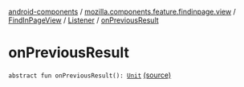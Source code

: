 [android-components](../../../index.md) / [mozilla.components.feature.findinpage.view](../../index.md) / [FindInPageView](../index.md) / [Listener](index.md) / [onPreviousResult](./on-previous-result.md)

# onPreviousResult

`abstract fun onPreviousResult(): `[`Unit`](https://kotlinlang.org/api/latest/jvm/stdlib/kotlin/-unit/index.html) [(source)](https://github.com/mozilla-mobile/android-components/blob/master/components/feature/findinpage/src/main/java/mozilla/components/feature/findinpage/view/FindInPageView.kt#L40)